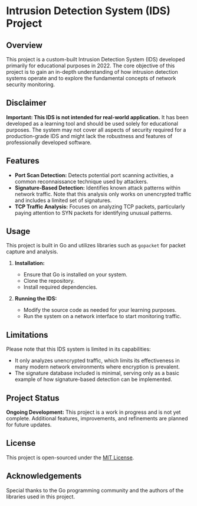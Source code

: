 # Intrusion Detection System (IDS) Project

## Overview

This project is a custom-built Intrusion Detection System (IDS) developed primarily for educational purposes in 2022. The core objective of this project is to gain an in-depth understanding of how intrusion detection systems operate and to explore the fundamental concepts of network security monitoring.

## Disclaimer

**Important: This IDS is not intended for real-world application.** It has been developed as a learning tool and should be used solely for educational purposes. The system may not cover all aspects of security required for a production-grade IDS and might lack the robustness and features of professionally developed software.

## Features

- **Port Scan Detection:** Detects potential port scanning activities, a common reconnaissance technique used by attackers.
- **Signature-Based Detection:** Identifies known attack patterns within network traffic. Note that this analysis only works on unencrypted traffic and includes a limited set of signatures.
- **TCP Traffic Analysis:** Focuses on analyzing TCP packets, particularly paying attention to SYN packets for identifying unusual patterns.

## Usage

This project is built in Go and utilizes libraries such as `gopacket` for packet capture and analysis.

1. **Installation:**
   - Ensure that Go is installed on your system.
   - Clone the repository.
   - Install required dependencies.

2. **Running the IDS:**
   - Modify the source code as needed for your learning purposes.
   - Run the system on a network interface to start monitoring traffic.

## Limitations

Please note that this IDS system is limited in its capabilities:
- It only analyzes unencrypted traffic, which limits its effectiveness in many modern network environments where encryption is prevalent.
- The signature database included is minimal, serving only as a basic example of how signature-based detection can be implemented.

## Project Status

**Ongoing Development:** This project is a work in progress and is not yet complete. Additional features, improvements, and refinements are planned for future updates.

## License

This project is open-sourced under the [MIT License](LICENSE).

## Acknowledgements

Special thanks to the Go programming community and the authors of the libraries used in this project.
